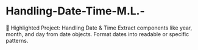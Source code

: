 # Handling-Date-Time-M.L.-
📌 Highlighted Project: Handling Date &amp; Time  Extract components like year, month, and day from date objects. Format dates into readable or specific patterns. 
